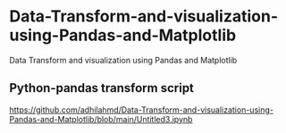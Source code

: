 # Data-Transform-and-visualization-using-Pandas-and-Matplotlib
Data Transform and visualization using Pandas and Matplotlib
## Python-pandas transform script
https://github.com/adhilahmd/Data-Transform-and-visualization-using-Pandas-and-Matplotlib/blob/main/Untitled3.ipynb
